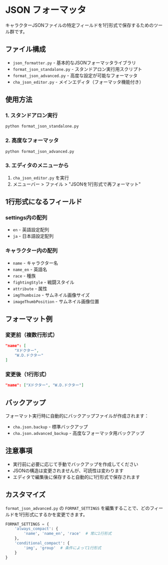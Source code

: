 # JSON フォーマッタ

キャラクターJSONファイルの特定フィールドを1行形式で保存するためのツール群です。

## ファイル構成

- `json_formatter.py` - 基本的なJSONフォーマッタライブラリ
- `format_json_standalone.py` - スタンドアロン実行用スクリプト
- `format_json_advanced.py` - 高度な設定が可能なフォーマッタ
- `cha_json_editor.py` - メインエディタ（フォーマッタ機能付き）

## 使用方法

### 1. スタンドアロン実行

```bash
python format_json_standalone.py
```

### 2. 高度なフォーマッタ

```bash
python format_json_advanced.py
```

### 3. エディタのメニューから

1. `cha_json_editor.py` を実行
2. メニューバー > ファイル > "JSONを1行形式で再フォーマット"

## 1行形式になるフィールド

### settings内の配列
- `en` - 英語設定配列
- `ja` - 日本語設定配列

### キャラクター内の配列
- `name` - キャラクター名
- `name_en` - 英語名
- `race` - 種族
- `fightingStyle` - 戦闘スタイル
- `attribute` - 属性
- `imgThumbsize` - サムネイル画像サイズ
- `imageThumbPosition` - サムネイル画像位置

## フォーマット例

### 変更前（複数行形式）
```json
"name": [
    "Xドクター",
    "W.D.ドクター"
]
```

### 変更後（1行形式）
```json
"name": ["Xドクター", "W.D.ドクター"]
```

## バックアップ

フォーマット実行時に自動的にバックアップファイルが作成されます：
- `cha.json.backup` - 標準バックアップ
- `cha.json.advanced_backup` - 高度なフォーマッタ用バックアップ

## 注意事項

- 実行前に必要に応じて手動でバックアップを作成してください
- JSONの構造は変更されませんが、可読性は変わります
- エディタで編集後に保存すると自動的に1行形式で保存されます

## カスタマイズ

`format_json_advanced.py` の `FORMAT_SETTINGS` を編集することで、どのフィールドを1行形式にするかを変更できます。

```python
FORMAT_SETTINGS = {
    'always_compact': {
        'name', 'name_en', 'race'  # 常に1行形式
    },
    'conditional_compact': {
        'img', 'group'  # 条件によって1行形式
    }
}
```
